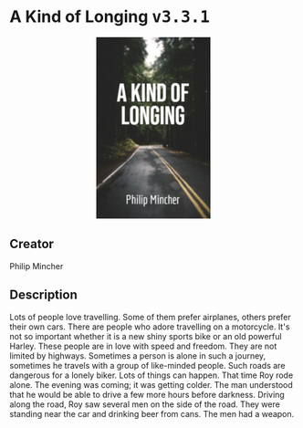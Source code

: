 
# A Kind of Longing <kbd>v3.3.1</kbd>

<center>
  <img src="./cover-1024.jpg"/>
</center>

## Creator
Philip Mincher

## Description
Lots of people love travelling. Some of them prefer airplanes, others prefer their own cars. There are people who adore travelling on a motorcycle. It's not so important whether it is a new shiny sports bike or an old powerful Harley. These people are in love with speed and freedom. They are not limited by highways. Sometimes a person is alone in such a journey, sometimes he travels with a group of like-minded people. Such roads are dangerous for a lonely biker. Lots of things can happen. That time Roy rode alone. The evening was coming; it was getting colder. The man understood that he would be able to drive a few more hours before darkness. Driving along the road, Roy saw several men on the side of the road. They were standing near the car and drinking beer from cans. The men had a weapon.

